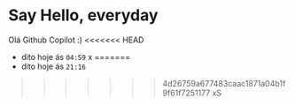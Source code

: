 # Say Hello, everyday 
Olá Github Copilot :) 
<<<<<<< HEAD
- dito hoje ás `04:59`
x
=======
- dito hoje ás `21:16`
>>>>>>> 4d26759a677483caac1871a04b1f9f61f7251177
xS